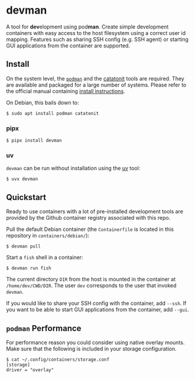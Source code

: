 <!--
SPDX-FileCopyrightText: Stefan Tatschner
SPDX-License-Identifier: CC0-1.0
-->

# devman

A tool for **dev**elopment using pod**man**.
Create simple development containers with easy access to the host filesystem using a correct user id mapping.
Features such as sharing SSH config (e.g. SSH agent) or starting GUI applications from the container are supported.

## Install

On the system level, the [`podman`](https://podman.io/) and the [catatonit](https://github.com/openSUSE/catatonit) tools are required.
They are available and packaged for a large number of systems.
Please refer to the official manual containing [install instructions](https://podman.io/docs/installation).

On Debian, this bails down to:

```
$ sudo apt install podman catatonit
```

### pipx

```
$ pipx install devman
```

### uv

`devman` can be run without installation using the [uv](https://github.com/astral-sh/uv) tool:

```
$ uvx devman
```

## Quickstart

Ready to use containers with a lot of pre-installed development tools are provided by the Github container registry associated with this repo.

Pull the default Debian container (the `Containerfile` is located in this repository in `containers/debian/`):

```
$ devman pull
```

Start a `fish` shell in a container:

```
$ devman run fish
```

The current directory `DIR` from the host is mounted in the container at `/home/dev/CWD/DIR`.
The user `dev` corresponds to the user that invoked `devman`.

If you would like to share your SSH config with the container, add `--ssh`.
If you want to be able to start GUI applications from the container, add `--gui`.

## `podman` Performance

For performance reason you could consider using native overlay mounts.
Make sure that the following is included in your storage configuration.

```
$ cat ~/.config/containers/storage.conf
[storage]
driver = "overlay"
```

